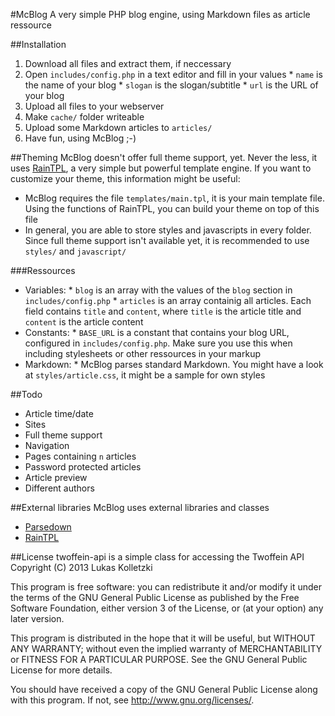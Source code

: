#McBlog
A very simple PHP blog engine, using Markdown files as article ressource

##Installation
1. Download all files and extract them, if neccessary
2. Open `includes/config.php` in a text editor and fill in your values
       * `name` is the name of your blog
       * `slogan` is the slogan/subtitle
       * `url` is the URL of your blog
3. Upload all files to your webserver
4. Make `cache/` folder writeable
5. Upload some Markdown articles to `articles/`
6. Have fun, using McBlog ;-)

##Theming
McBlog doesn't offer full theme support, yet. Never the less, it uses [RainTPL](http://raintpl.com), a very simple but powerful template engine.
If you want to customize your theme, this information might be useful:
* McBlog requires the file `templates/main.tpl`, it is your main template file. Using the functions of RainTPL, you can build your theme on top of this file
* In general, you are able to store styles and javascripts in every folder. Since full theme support isn't available yet, it is recommended to use `styles/` and `javascript/`

###Ressources
* Variables:
      * `blog` is an array with the values of the `blog` section in `includes/config.php`
      * `articles` is an array containig all articles. Each field contains `title` and `content`, where `title` is the article title and `content` is the article content
* Constants:
      * `BASE_URL` is a constant that contains your blog URL, configured in `includes/config.php`. Make sure you use this when including stylesheets or other ressources in your markup
* Markdown:
      * McBlog parses standard Markdown. You might have a look at `styles/article.css`, it might be  a sample for own styles

##Todo
* Article time/date
* Sites
* Full theme support
* Navigation
* Pages containing `n` articles
* Password protected articles
* Article preview
* Different authors

##External libraries
McBlog uses external libraries and classes
* [Parsedown](https://github.com/erusev/parsedown)
* [RainTPL](http://raintpl.com)

##License
twoffein-api is a simple class for accessing the Twoffein API
Copyright (C) 2013 Lukas Kolletzki

This program is free software: you can redistribute it and/or modify
it under the terms of the GNU General Public License as published by
the Free Software Foundation, either version 3 of the License, or
(at your option) any later version.

This program is distributed in the hope that it will be useful,
but WITHOUT ANY WARRANTY; without even the implied warranty of
MERCHANTABILITY or FITNESS FOR A PARTICULAR PURPOSE.  See the
GNU General Public License for more details.

You should have received a copy of the GNU General Public License
along with this program.  If not, see http://www.gnu.org/licenses/.
